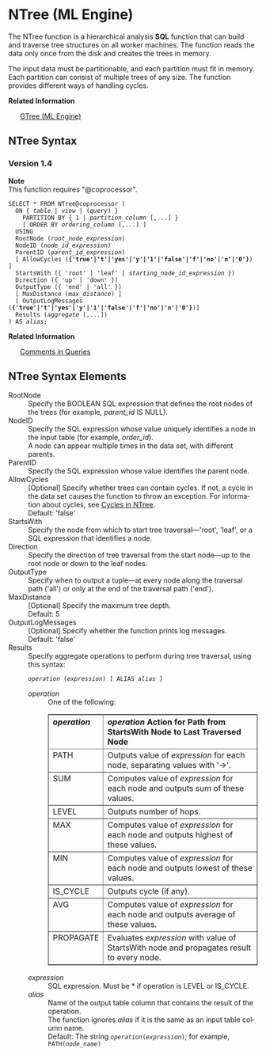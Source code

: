 <html><head></head><body><div class="nested0" aria-labelledby="ariaid-title1" topicindex="1" topicid="vcy1507767993321" id="vcy1507767993321"><h1 class="title topictitle1" id="ariaid-title1">NTree (ML Engine)</h1><div class="body conbody">
<p class="p">The NTree function is a hierarchical analysis <span><b>SQL</b></span> function that can build and traverse tree structures on all worker machines. The function reads the data only once from the disk and creates the trees in memory.</p>
<p class="p">The input data must be partitionable, and each partition must fit in
			memory. Each partition can consist of multiple trees of any size. The function provides
			different ways of handling cycles.</p></div><div class="related-links"><div class="linklistheader"><p></p><b>Related Information</b></div>
<ul class="linklist linklist relinfo"><div class="linklistmember"><a href="ngy1558544263564.md#bhu1507815860164">GTree (ML Engine)</a></div></ul></div><div class="topic reference nested1" aria-labelledby="ariaid-title2" topicindex="2" topicid="chc1507768926190" xml:lang="en-us" lang="en-us" id="chc1507768926190">
<h2 class="title topictitle2" id="ariaid-title2">NTree Syntax</h2><div class="body refbody"><div class="section" id="chc1507768926190__section_N1000E_N1000C_N10001">
<h3 class="title sectiontitle">Version <span>1.4</span></h3><div class="note note" id="chc1507768926190__note_N10019_N10011_N1000E_N10001"><span><b>Note</b></span><div class="notebody">This function requires "@coprocessor".</div></div><pre class="pre codeblock" xml:space="preserve"><code>SELECT * FROM NTree@coprocessor (
  <span>ON { <var class="keyword varname">table</var> | <var class="keyword varname">view</var> | (<var class="keyword varname">query</var>) }</span>
    PARTITION BY { 1 | <var class="keyword varname">partition_column</var> [,...] }
    [ ORDER BY <var class="keyword varname">ordering_column</var> [,...] ]
  USING
  RootNode (<var class="keyword varname">root_node_expression</var>)
  NodeID (<var class="keyword varname">node_id_expression</var>)
  ParentID (<var class="keyword varname">parent_id_expression</var>)
  [ AllowCycles (<span><b>{'true'|'t'|'yes'|'y'|'1'|'false'|'f'|'no'|'n'|'0'}</b></span>) ]
  StartsWith ({ 'root' | 'leaf' | <var class="keyword varname">starting_node_id_expression</var> })
  Direction ({ 'up' | 'down' })
  OutputType ({ 'end' | 'all' })
  [ MaxDistance (<var class="keyword varname">max_distance</var>) ]
  [ OutputLogMessages (<span><b>{'true'|'t'|'yes'|'y'|'1'|'false'|'f'|'no'|'n'|'0'}</b></span>)]
  Results (<var class="keyword varname">aggregate</var> [,...])
) AS <var class="keyword varname">alias</var>;</code></pre></div></div><div class="related-links"><div class="linklistheader"><p></p><b>Related Information</b></div>
<ul class="linklist linklist relinfo"><div class="linklistmember"><a href="eta1543514041091.md">Comments in Queries</a></div></ul></div></div><div class="topic reference nested1" aria-labelledby="ariaid-title3" topicindex="3" topicid="wfw1507769030861" xml:lang="en-us" lang="en-us" id="wfw1507769030861">
<h2 class="title topictitle2" id="ariaid-title3">NTree Syntax Elements</h2><div class="body refbody"><div class="section" id="wfw1507769030861__section_N10011_N1000E_N10001"><dl class="dl parml"><dt class="dt pt dlterm">RootNode</dt><dd class="dd pd">Specify the BOOLEAN SQL expression that defines the root nodes of the trees (for example, <var class="keyword varname">parent_id</var> IS NULL).</dd><dt class="dt pt dlterm">NodeID</dt><dd class="dd pd">Specify the SQL expression whose value uniquely identifies a node in the input table (for example, <var class="keyword varname">order_id</var>).</dd><dd class="dd pd ddexpand">A node can appear multiple times in the data set, with different parents.</dd><dt class="dt pt dlterm">ParentID</dt><dd class="dd pd">Specify the SQL expression whose value identifies the parent node.</dd><dt class="dt pt dlterm">AllowCycles</dt><dd class="dd pd">[Optional] Specify whether trees can contain cycles. If not, a cycle in the data set causes the function to throw an exception. For information about cycles, see <a href="ypx1542214533649.md">Cycles in NTree</a>.</dd><dd class="dd pd ddexpand">Default: 'false'</dd><dt class="dt pt dlterm">StartsWith</dt><dd class="dd pd">Specify the node from which to start tree traversal—'root', 'leaf', or a SQL expression that identifies a node.</dd><dt class="dt pt dlterm">Direction</dt><dd class="dd pd">Specify the direction of tree traversal from the start node—up to the root node or down to the leaf nodes.</dd><dt class="dt pt dlterm">OutputType</dt><dd class="dd pd">Specify when to output a tuple—at every node along the traversal path ('all') or only at the end of the traversal path ('end').</dd><dt class="dt pt dlterm">MaxDistance</dt><dd class="dd pd">[Optional] Specify the maximum tree depth.</dd><dd class="dd pd ddexpand">Default: 5</dd><dt class="dt pt dlterm">OutputLogMessages</dt><dd class="dd pd">[Optional] Specify whether the function prints log messages.</dd><dd class="dd pd ddexpand">Default: 'false'</dd><dt class="dt pt dlterm">Results</dt><dd class="dd pd">Specify aggregate operations to perform during tree traversal, using this syntax:<pre class="pre codeblock" xml:space="preserve"><code><var class="keyword varname">operation</var> (<var class="keyword varname">expression</var>) [ ALIAS <var class="keyword varname">alias</var> ]</code></pre><dl class="dl parml"><dt class="dt pt dlterm"><var class="keyword varname">operation</var></dt><dd class="dd pd">One of the following:
<div class="tablenoborder"><table cellpadding="4" cellspacing="0" summary="" id="wfw1507769030861__table_c2v_ztz_fdb" class="table" frame="border" border="1" rules="all"><div class="caption"></div><colgroup span="1"><col style="width:25%" span="1"></col><col style="width:75%" span="1"></col></colgroup><thead class="thead" style="text-align:left;"><tr class="row"><th class="entry cellrowborder" style="vertical-align:top;" id="d71060e242" rowspan="1" colspan="1"><var class="keyword varname">operation</var></th><th class="entry cellrowborder" style="vertical-align:top;" id="d71060e245" rowspan="1" colspan="1"><var class="keyword varname">operation</var> Action for Path from StartsWith Node to Last Traversed Node</th></tr></thead><tbody class="tbody"><tr class="row"><td class="entry cellrowborder" style="vertical-align:top;" headers="d71060e242" rowspan="1" colspan="1">PATH</td><td class="entry cellrowborder" style="vertical-align:top;" headers="d71060e245" rowspan="1" colspan="1">Outputs value of <var class="keyword varname">expression</var> for each node, separating values with '->'.</td></tr><tr class="row"><td class="entry cellrowborder" style="vertical-align:top;" headers="d71060e242" rowspan="1" colspan="1">SUM</td><td class="entry cellrowborder" style="vertical-align:top;" headers="d71060e245" rowspan="1" colspan="1">Computes value of <var class="keyword varname">expression</var> for each node and outputs sum of these values.</td></tr><tr class="row"><td class="entry cellrowborder" style="vertical-align:top;" headers="d71060e242" rowspan="1" colspan="1">LEVEL</td><td class="entry cellrowborder" style="vertical-align:top;" headers="d71060e245" rowspan="1" colspan="1">Outputs number of hops.</td></tr><tr class="row"><td class="entry cellrowborder" style="vertical-align:top;" headers="d71060e242" rowspan="1" colspan="1">MAX</td><td class="entry cellrowborder" style="vertical-align:top;" headers="d71060e245" rowspan="1" colspan="1">Computes value of <var class="keyword varname">expression</var> for each node and outputs highest of these values.</td></tr><tr class="row"><td class="entry cellrowborder" style="vertical-align:top;" headers="d71060e242" rowspan="1" colspan="1">MIN</td><td class="entry cellrowborder" style="vertical-align:top;" headers="d71060e245" rowspan="1" colspan="1">Computes value of <var class="keyword varname">expression</var> for each node and outputs lowest of these values.</td></tr><tr class="row"><td class="entry cellrowborder" style="vertical-align:top;" headers="d71060e242" rowspan="1" colspan="1">IS_CYCLE</td><td class="entry cellrowborder" style="vertical-align:top;" headers="d71060e245" rowspan="1" colspan="1">Outputs cycle (if any).</td></tr><tr class="row"><td class="entry cellrowborder" style="vertical-align:top;" headers="d71060e242" rowspan="1" colspan="1">AVG</td><td class="entry cellrowborder" style="vertical-align:top;" headers="d71060e245" rowspan="1" colspan="1">Computes value of <var class="keyword varname">expression</var> for each node and outputs average of these values.</td></tr><tr class="row"><td class="entry cellrowborder" style="vertical-align:top;" headers="d71060e242" rowspan="1" colspan="1">PROPAGATE</td><td class="entry cellrowborder" style="vertical-align:top;" headers="d71060e245" rowspan="1" colspan="1">Evaluates <var class="keyword varname">expression</var> with value of StartsWith node and propagates result to every node.</td></tr></tbody></table></div></dd><dt class="dt pt dlterm"><var class="keyword varname">expression</var></dt><dd class="dd pd">SQL expression. Must be * if operation is LEVEL or IS_CYCLE.</dd><dt class="dt pt dlterm"><var class="keyword varname">alias</var></dt><dd class="dd pd">Name of the output table column that contains the result of the operation.</dd><dd class="dd pd ddexpand">The function ignores <var class="keyword varname">alias</var> if it is the same as an input table column name.</dd><dd class="dd pd ddexpand">Default: The string <code class="ph codeph"><var class="keyword varname">operation</var>(<var class="keyword varname">expression</var>)</code>; for example, <code class="ph codeph">PATH(<var class="keyword varname">node_name</var>)</code></dd></dl></dd></dl></div></div></div></div></body></html>
